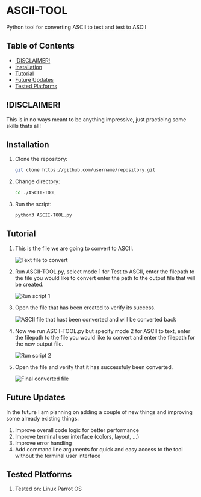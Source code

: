 # ASCII-TOOL
Python tool for converting ASCII to text and test to ASCII

## Table of Contents

- [!DISCLAIMER!](#disclaimer)
- [Installation](#installation)
- [Tutorial](#tutorial)
- [Future Updates](#futureupdates)
- [Tested Platforms](#testedon)

## !DISCLAIMER!
   
   This is in no ways meant to be anything impressive, just practicing some skills thats all!

## Installation

1. Clone the repository:
   ```bash
   git clone https://github.com/username/repository.git
2. Change directory:
   ```bash
   cd ./ASCII-TOOL
3. Run the script:
   ```bash
   python3 ASCII-TOOL.py

## Tutorial
1. This is the file we are going to convert to ASCII.

	![Text file to convert](Screenshots/sc1.png)

2. Run ASCII-TOOL.py, select mode 1 for Test to ASCII, enter the filepath to the file you would like to convert enter the path to the output file that will be created.

	![Run script 1](Screenshots/sc2.png)

3. Open the file that has been created to verify its success.

   ![ASCII file that hast been converted and will be converted back](Screenshots/sc3.png)

4. Now we run ASCII-TOOL.py but specify mode 2 for ASCII to text, enter the filepath to the file you would like to convert and enter the filepath for the new output file.

   ![Run script 2](Screenshots/sc4.png)

5. Open the file and verify that it has successfuly been converted.

   ![Final converted file](Screenshots/sc5.png)

## Future Updates

In the future I am planning on adding a couple of new things and improving some already existing things:
   
   1. Improve overall code logic for better performance
   2. Improve terminal user interface (colors, layout, ...)
   3. Improve error handling
   4. Add command line arguments for quick and easy access to the tool without the terminal user interface 


## Tested Platforms

1. Tested on:
   Linux Parrot OS
    
   
